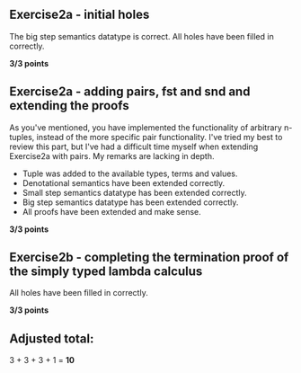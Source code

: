 ## Exercise2a - initial holes
The big step semantics datatype is correct.
All holes have been filled in correctly.

**3/3 points**

## Exercise2a - adding pairs, fst and snd and extending the proofs
As you've mentioned, you have implemented the functionality of arbitrary n-tuples,
instead of the more specific pair functionality.
I've tried my best to review this part, but I've had a difficult time myself when
extending Exercise2a with pairs. My remarks are lacking in depth.

* Tuple was added to the available types, terms and values.
* Denotational semantics have been extended correctly.
* Small step semantics datatype has been extended correctly.
* Big step semantics datatype has been extended correctly.
* All proofs have been extended and make sense.

**3/3 points**

## Exercise2b - completing the termination proof of the simply typed lambda calculus
All holes have been filled in correctly.

**3/3 points**


## Adjusted total:
3 + 3 + 3 + 1 = **10**
